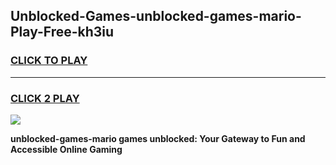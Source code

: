 
## Unblocked-Games-unblocked-games-mario-Play-Free-kh3iu
<h3>
<a href="https://premium76.site?title=unblocked-games-mario&ref=17A">CLICK TO PLAY</a></h3>
<hr>

<h3>
<a href="https://premium76.site?title=unblocked-games-mario&ref=17A">CLICK 2 PLAY</a>
  
</h3>

<a href="https://premium76.site?title=unblocked-games-mario&ref=17A"><img src="https://clearcache.store/games.png"></a>


**unblocked-games-mario games unblocked: Your Gateway to Fun and Accessible Online Gaming**
